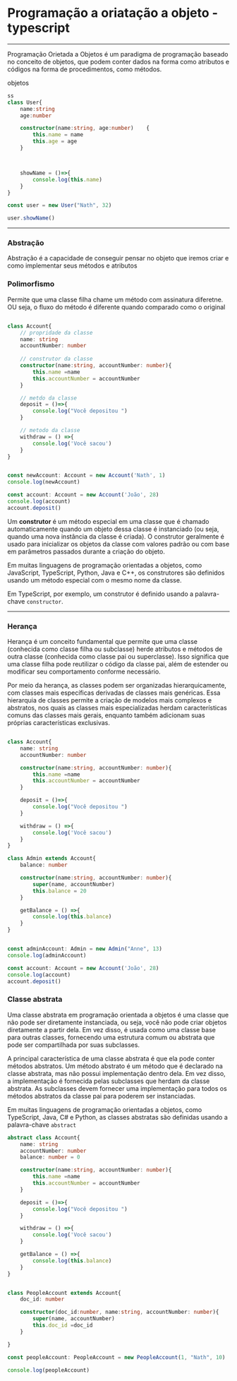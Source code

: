 # Programação a oriatação a objeto - typescript

---

Programação Orietada a Objetos é um paradigma de programação baseado no conceito de objetos, que podem conter dados na forma como atributos e códigos na forma de procedimentos, como métodos.

objetos

```typescript
ss
class User{
    name:string 
    age:number

    constructor(name:string, age:number)    {
        this.name = name
        this.age = age
    }



    showName = ()=>{
        console.log(this.name)
    }
}

const user = new User("Nath", 32)

user.showName()
```

---

### Abstração

Abstração é a capacidade de conseguir pensar no objeto que iremos criar e como implementar seus métodos e atributos

### Polimorfismo

Permite que uma classe filha chame um método com assinatura  diferetne. OU seja, o fluxo do método é diferente quando comparado como o original


```typescript

class Account{
    // propridade da classe
    name: string
    accountNumber: number
  
    // construtor da classe
    constructor(name:string, accountNumber: number){
        this.name =name
        this.accountNumber = accountNumber
    }

    // metdo da classe
    deposit = ()=>{
        console.log("Você depositou ")
    }

    // metodo da classe
    withdraw = () =>{
        console.log('Você sacou')
    }
}


const newAccount: Account = new Account('Nath', 1)
console.log(newAccount)

const account: Account = new Account('João', 28)
console.log(account)
account.deposit()
```



Um **construtor** é um método especial em uma classe que é chamado automaticamente quando um objeto dessa classe é instanciado (ou seja, quando uma nova instância da classe é criada). O construtor geralmente é usado para inicializar os objetos da classe com valores padrão ou com base em parâmetros passados durante a criação do objeto.

Em muitas linguagens de programação orientadas a objetos, como JavaScript, TypeScript, Python, Java e C++, os construtores são definidos usando um método especial com o mesmo nome da classe.

Em TypeScript, por exemplo, um construtor é definido usando a palavra-chave `constructor`.

---



### Herança 


Herança é um conceito fundamental que permite que uma classe (conhecida como classe filha ou subclasse) herde atributos e métodos de outra classe (conhecida como classe pai ou superclasse). Isso significa que uma classe filha pode reutilizar o código da classe pai, além de estender ou modificar seu comportamento conforme necessário.

Por meio da herança, as classes podem ser organizadas hierarquicamente, com classes mais específicas derivadas de classes mais genéricas. Essa hierarquia de classes permite a criação de modelos mais complexos e abstratos, nos quais as classes mais especializadas herdam características comuns das classes mais gerais, enquanto também adicionam suas próprias características exclusivas.

```typescript

class Account{
    name: string
    accountNumber: number

    constructor(name:string, accountNumber: number){
        this.name =name
        this.accountNumber = accountNumber
    }

    deposit = ()=>{
        console.log("Você depositou ")
    }

    withdraw = () =>{
        console.log('Você sacou')
    }
}

class Admin extends Account{
    balance: number

    constructor(name:string, accountNumber: number){
        super(name, accountNumber)
        this.balance = 20
    }

    getBalance = () =>{
        console.log(this.balance)
    }
}


const adminAccount: Admin = new Admin("Anne", 13)
console.log(adminAccount)

const account: Account = new Account('João', 28)
console.log(account)
account.deposit()
```



### Classe abstrata



Uma classe abstrata em programação orientada a objetos é uma classe que não pode ser diretamente instanciada, ou seja, você não pode criar objetos diretamente a partir dela. Em vez disso, é usada como uma classe base para outras classes, fornecendo uma estrutura comum ou abstrata que pode ser compartilhada por suas subclasses.

A principal característica de uma classe abstrata é que ela pode conter métodos abstratos. Um método abstrato é um método que é declarado na classe abstrata, mas não possui implementação dentro dela. Em vez disso, a implementação é fornecida pelas subclasses que herdam da classe abstrata. As subclasses devem fornecer uma implementação para todos os métodos abstratos da classe pai para poderem ser instanciadas.

Em muitas linguagens de programação orientadas a objetos, como TypeScript, Java, C# e Python, as classes abstratas são definidas usando a palavra-chave `abstract`


```typescript
abstract class Account{
    name: string
    accountNumber: number
    balance: number = 0

    constructor(name:string, accountNumber: number){
        this.name =name
        this.accountNumber = accountNumber
    }

    deposit = ()=>{
        console.log("Você depositou ")
    }

    withdraw = () =>{
        console.log('Você sacou')
    }

    getBalance = () =>{
        console.log(this.balance)
    }
}


class PeopleAccount extends Account{
    doc_id: number

    constructor(doc_id:number, name:string, accountNumber: number){
        super(name, accountNumber)
        this.doc_id =doc_id
    }

}

const peopleAccount: PeopleAccount = new PeopleAccount(1, "Nath", 10)

console.log(peopleAccount)
```
